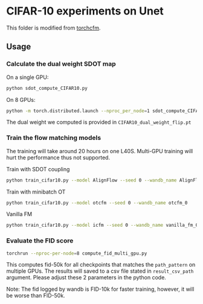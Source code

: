 # CIFAR-10 experiments on Unet

This folder is modified from [torchcfm](https://github.com/atong01/conditional-flow-matching).

## Usage
### Calculate the dual weight SDOT map
On a single GPU:
```bash
python sdot_compute_CIFAR10.py
```

On 8 GPUs:
```bash
python -m torch.distributed.launch --nproc_per_node=1 sdot_compute_CIFAR10.py
```
The dual weight we computed is provided in `CIFAR10_dual_weight_flip.pt`
### Train the flow matching models
The training will take around 20 hours on one L40S. Multi-GPU training will hurt the performance thus not supported.

Train with SDOT coupling
```bash
python train_cifar10.py --model AlignFlow --seed 0 --wandb_name AlignFlow_0
```

Train with minibatch OT
```bash
python train_cifar10.py --model otcfm --seed 0 --wandb_name otcfm_0
```

Vanilla FM
```bash
python train_cifar10.py --model icfm --seed 0 --wandb_name vanilla_fm_0
```

### Evaluate the FID score
```bash
torchrun --nproc-per-node=8 compute_fid_multi_gpu.py
```
This computes fid-50k for all checkpoints that matches the `path_pattern` on multiple GPUs. The results will saved to a csv file stated in `result_csv_path` argument. Please adjust these 2 parameters in the python code. 

Note: The fid logged by wandb is FID-10k for faster training, however, it will be worse than FID-50k.